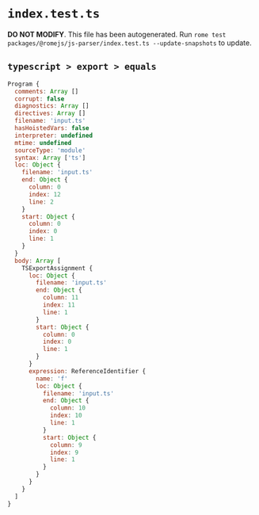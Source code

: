 # `index.test.ts`

**DO NOT MODIFY**. This file has been autogenerated. Run `rome test packages/@romejs/js-parser/index.test.ts --update-snapshots` to update.

## `typescript > export > equals`

```javascript
Program {
  comments: Array []
  corrupt: false
  diagnostics: Array []
  directives: Array []
  filename: 'input.ts'
  hasHoistedVars: false
  interpreter: undefined
  mtime: undefined
  sourceType: 'module'
  syntax: Array ['ts']
  loc: Object {
    filename: 'input.ts'
    end: Object {
      column: 0
      index: 12
      line: 2
    }
    start: Object {
      column: 0
      index: 0
      line: 1
    }
  }
  body: Array [
    TSExportAssignment {
      loc: Object {
        filename: 'input.ts'
        end: Object {
          column: 11
          index: 11
          line: 1
        }
        start: Object {
          column: 0
          index: 0
          line: 1
        }
      }
      expression: ReferenceIdentifier {
        name: 'f'
        loc: Object {
          filename: 'input.ts'
          end: Object {
            column: 10
            index: 10
            line: 1
          }
          start: Object {
            column: 9
            index: 9
            line: 1
          }
        }
      }
    }
  ]
}
```
